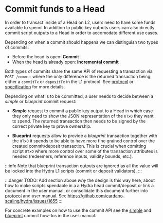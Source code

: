 # Commit funds to a Head

In order to transact inside of a Head on L2, users need to have some funds available to spend. In addition to public key outputs users can also directly commit script outputs to a Head in order to accomodate different use cases.

Depending on when a commit should happens we can distinguish two types of commits:

- Before the head is open: **Commit**
- When the head is already open: **Incremental commit**

Both types of commits share the same API of requesting a transaction via `POST /commit` where the only difference is the returned transaction being either a `commitTx` or `depositTx` in the L1 protocol. See [protocol](./protocol.md) or [specification](./specification.md) for more details.

Depending on what is to be committed, a user needs to decide between a _simple_ or _blueprint_ commit request:

- **Simple** request to commit a public key output to a Head in which case they only need to show the JSON representation of the `UTxO` they want to spend. The returned transaction then needs to be signed by the correct private key to prove ownership.

- **Blueprint** requests allow to provide a _blueprint_ transaction together with the `UTxO` it spends to be able to have more fine grained control over the created commit/deposit transaction. This is crucial when comitting script `UTxO` where more control over some of the transaction attributes is needed (redeemers, reference inputs, validity bounds, etc.).

:::info
Note that blueprint transaction outputs are ignored as all the value will be locked into the Hydra L1 scripts (commit or deposit validators).
:::

:::danger
TODO: Add section aboue _why_ the design is this way here, about how to make scripts spendable in a a Hydra head commit/deposit or link a document in the user manual, or consolidate this document further into [protocol](./protocol.md) and user manual. See https://github.com/cardano-scaling/hydra/issues/1655 
:::

For concrete examples on how to use the commit API see the [simple](./../how-to/incremental-commit) and [blueprint](./../how-to/commit-blueprint) commit how-tos in the user manual.
